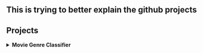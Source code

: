 
## This is trying to better explain the github projects

## Projects

<details>
  <summary><strong>Movie Genre Classifier</strong></summary>
  <p>Details about this project...</p>
</details>


